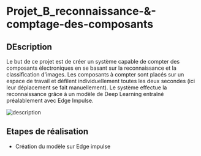 # Projet_B_reconnaissance-&-comptage-des-composants
## DEscription
Le but de ce projet est de créer un système capable de compter des composants électroniques en se basant sur la reconnaissance et la classification d'images. Les composants à compter sont placés sur un espace de travail et défilent individuellement toutes les deux secondes (ici leur déplacement se fait manuellement). Le système effectue la reconnaissance grâce à un modèle de Deep Learning entraîné préalablement avec Edge Impulse.

![description](https://github.com/julesjuniiior/Projet_B/assets/148440742/407354ec-ed44-4d7e-91b6-9385e1f6f03b)

## Etapes de réalisation
* Création du modèle sur Edge impulse
  
